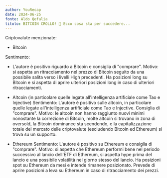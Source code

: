 ```yaml
---
author: YouRecap
date: 2024-06-25
fonte: Aldo Qefalia
titolo: BITCOIN CROLLO! 🚨 Ecco cosa sta per succedere...
---
```


Criptovalute menzionate:
- Bitcoin

Sentimento:
- L'autore è positivo riguardo a Bitcoin e consiglia di "comprare". Motivo: si aspetta un ritracciamento nel prezzo di Bitcoin seguito da una possibile salita verso i livelli High precedenti. Ha posizioni long su Bitcoin e si aspetta di aprire ulteriori posizioni long in caso di ulteriori ritracciamenti.

- Altcoin (in particolare quelle legate all'intelligenza artificiale come Tao e Injective)
Sentimento: L'autore è positivo sulle altcoin, in particolare quelle legate all'intelligenza artificiale come Tao e Injective. Consiglia di "comprare". Motivo: le altcoin non hanno raggiunto nuovi minimi nonostante la correzione di Bitcoin, molte altcoin si trovano in zona di oversold, la Bitcoin dominance sta scendendo, e la capitalizzazione totale del mercato delle criptovalute (escludendo Bitcoin ed Ethereum) si trova su un supporto.

- Ethereum
Sentimento: L'autore è positivo su Ethereum e consiglia di "comprare". Motivo: si aspetta che Ethereum performi bene nel periodo successivo al lancio dell'ETF di Ethereum, si aspetta hype prima del lancio e una possibile volatilità nel giorno stesso del lancio. Ha posizioni spot su Ethereum da mesi e intende rimanere posizionato. Prevede di aprire posizioni a leva su Ethereum in caso di ritracciamento dei prezzi.
